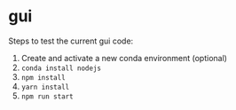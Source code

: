 # gui

Steps to test the current gui code:

1. Create and activate a new conda environment (optional)
2. `conda install nodejs`
3. `npm install`
4. `yarn install`
5. `npm run start` 
